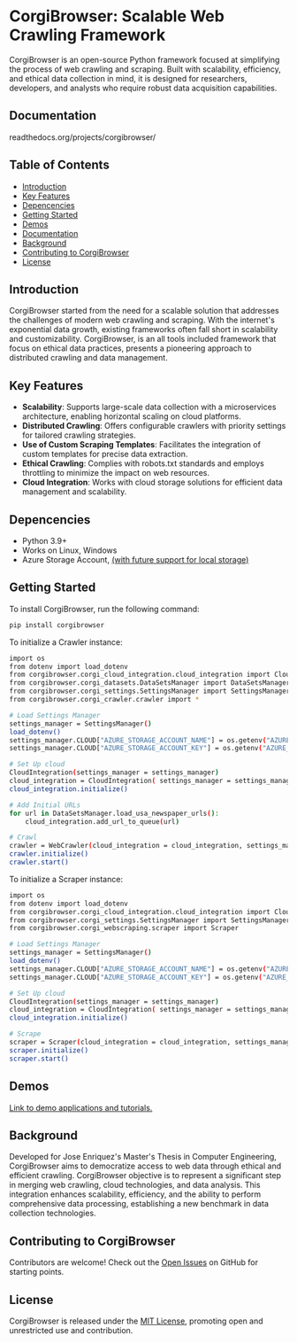 # CorgiBrowser: Scalable Web Crawling Framework

CorgiBrowser is an open-source Python framework focused at simplifying the process of web crawling and scraping. Built with scalability, efficiency, and ethical data collection in mind, it is designed for researchers, developers, and analysts who require robust data acquisition capabilities.


## Documentation

readthedocs.org/projects/corgibrowser/

## Table of Contents

- [Introduction](#introduction)
- [Key Features](#key-features)
- [Depencencies](#dependencies)
- [Getting Started](#getting-started)
- [Demos](#demos)
- [Documentation](#documentation)
- [Background](#background)
- [Contributing to CorgiBrowser](#contributing-to-corgibrowser)
- [License](#license)

## Introduction
CorgiBrowser started from the need for a scalable solution that addresses the challenges of modern web crawling and scraping. With the internet's exponential data growth, existing frameworks often fall short in scalability and customizability. CorgiBrowser, is an all tools included framework that focus on ethical data practices, presents a pioneering approach to distributed crawling and data management.

## Key Features

- **Scalability**: Supports large-scale data collection with a microservices architecture, enabling horizontal scaling on cloud platforms.
- **Distributed Crawling**: Offers configurable crawlers with priority settings for tailored crawling strategies.
- **Use of Custom Scraping Templates**: Facilitates the integration of custom templates for precise data extraction.
- **Ethical Crawling**: Complies with robots.txt standards and employs throttling to minimize the impact on web resources.
- **Cloud Integration**: Works with cloud storage solutions for efficient data management and scalability.

## Depencencies

* Python 3.9+
* Works on Linux, Windows
* Azure Storage Account, [(with future support for local storage)](https://github.com/j-enriquez/corgibrowser/issues/2)


## Getting Started

To install CorgiBrowser, run the following command:

```sh
pip install corgibrowser
```

To initialize a Crawler instance:
```sh
import os
from dotenv import load_dotenv
from corgibrowser.corgi_cloud_integration.cloud_integration import CloudIntegration
from corgibrowser.corgi_datasets.DataSetsManager import DataSetsManager
from corgibrowser.corgi_settings.SettingsManager import SettingsManager
from corgibrowser.corgi_crawler.crawler import *

# Load Settings Manager
settings_manager = SettingsManager()
load_dotenv()
settings_manager.CLOUD["AZURE_STORAGE_ACCOUNT_NAME"] = os.getenv("AZURE_STORAGE_ACCOUNT_NAME")
settings_manager.CLOUD["AZURE_STORAGE_ACCOUNT_KEY"] = os.getenv("AZURE_STORAGE_ACCOUNT_KEY")

# Set Up cloud
CloudIntegration(settings_manager = settings_manager)
cloud_integration = CloudIntegration( settings_manager = settings_manager )
cloud_integration.initialize()

# Add Initial URLs
for url in DataSetsManager.load_usa_newspaper_urls():
    cloud_integration.add_url_to_queue(url)

# Crawl
crawler = WebCrawler(cloud_integration = cloud_integration, settings_manager=settings_manager )
crawler.initialize()
crawler.start()
```

To initialize a Scraper instance:
```sh
import os
from dotenv import load_dotenv
from corgibrowser.corgi_cloud_integration.cloud_integration import CloudIntegration
from corgibrowser.corgi_settings.SettingsManager import SettingsManager
from corgibrowser.corgi_webscraping.scraper import Scraper

# Load Settings Manager
settings_manager = SettingsManager()
load_dotenv()
settings_manager.CLOUD["AZURE_STORAGE_ACCOUNT_NAME"] = os.getenv("AZURE_STORAGE_ACCOUNT_NAME")
settings_manager.CLOUD["AZURE_STORAGE_ACCOUNT_KEY"] = os.getenv("AZURE_STORAGE_ACCOUNT_KEY")

# Set Up cloud
CloudIntegration(settings_manager = settings_manager)
cloud_integration = CloudIntegration( settings_manager = settings_manager )
cloud_integration.initialize()

# Scrape
scraper = Scraper(cloud_integration = cloud_integration, settings_manager=settings_manager )
scraper.initialize()
scraper.start()
```

## Demos

[Link to demo applications and tutorials.](https://github.com/j-enriquez/corgibrowser/tree/main/user)

## Background

Developed for Jose Enriquez's Master's Thesis in Computer Engineering, CorgiBrowser aims to democratize access to web data through ethical and efficient crawling. CorgiBrowser objective is to represent a significant step in merging web crawling, cloud technologies, and data analysis. This integration enhances scalability, efficiency, and the ability to perform comprehensive data processing, establishing a new benchmark in data collection technologies.

## Contributing to CorgiBrowser

Contributors are welcome! Check out the [Open Issues](https://github.com/j-enriquez/corgibrowser/issues) on GitHub for starting points.

## License
CorgiBrowser is released under the [MIT License](https://github.com/j-enriquez/corgibrowser/blob/main/LICENSE), promoting open and unrestricted use and contribution.





